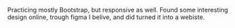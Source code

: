 Practicing mostly Bootstrap, but responsive as well. Found some interesting design online, trough figma I belive, and did turned it into a webiste.
